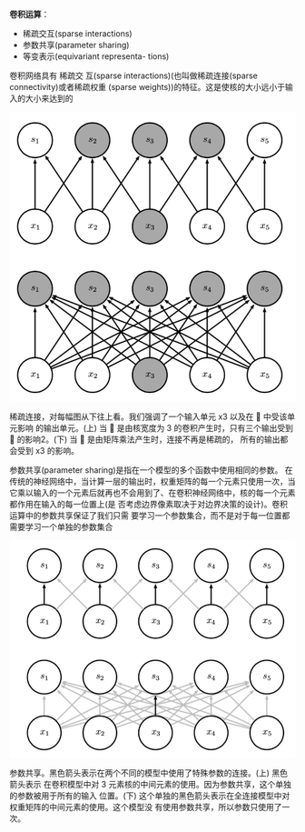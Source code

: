 **卷积运算**：

*  稀疏交互(sparse interactions)
* 参数共享(parameter sharing)
* 等变表示(equivariant representa- tions)

卷积网络具有 稀疏交 互(sparse interactions)(也叫做稀疏连接(sparse connectivity)或者稀疏权重
(sparse weights))的特征。这是使核的大小远小于输入的大小来达到的

![image-20190115134127141](../images/image-20190115134127141.png)

稀疏连接，对每幅图从下往上看。我们强调了一个输入单元 x3 以及在 􏰶 中受该单元影响 的输出单元。(上) 当 􏰶 是由核宽度为 3 的卷积产生时，只有三个输出受到 􏰀 的影响2。(下) 当 􏰶 是由矩阵乘法产生时，连接不再是稀疏的， 所有的输出都会受到 x3 的影响。

参数共享(parameter sharing)是指在一个模型的多个函数中使用相同的参数。 在传统的神经网络中，当计算一层的输出时，权重矩阵的每一个元素只使用一次，当 它乘以输入的一个元素后就再也不会用到了、在卷积神经网络中，核的每一个元素都作用在输入的每一位置上(是 否考虑边界像素取决于对边界决策的设计)。卷积运算中的参数共享保证了我们只需 要学习一个参数集合，而不是对于每一位置都需要学习一个单独的参数集合

![image-20190115134549683](../images/image-20190115134549683.png)

参数共享。黑色箭头表示在两个不同的模型中使用了特殊参数的连接。(上) 黑色箭头表示 在卷积模型中对 3 元素核的中间元素的使用。因为参数共享，这个单独的参数被用于所有的输入 位置。(下) 这个单独的黑色箭头表示在全连接模型中对权重矩阵的中间元素的使用。这个模型没 有使用参数共享，所以参数只使用了一次。



